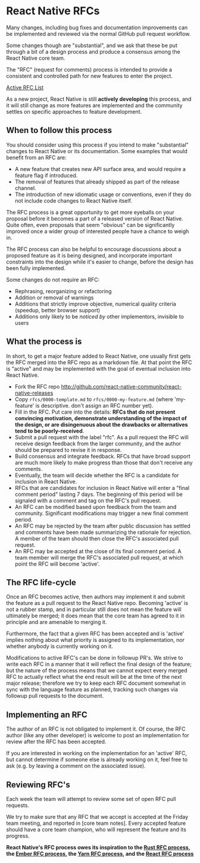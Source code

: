 # React Native RFCs

Many changes, including bug fixes and documentation improvements can be implemented and reviewed via the normal GitHub pull request workflow.

Some changes though are "substantial", and we ask that these be put through a bit of a design process and produce a consensus among the React Native core team.

The "RFC" (request for comments) process is intended to provide a consistent and controlled path for new features to enter the project.

[Active RFC List](https://github.com/react-native-community/react-native-releases/pulls?q=is%3Aopen+is%3Apr+label%3Arfc)

As a new project, React Native is still **actively developing** this process, and it will still change as more features are implemented and the community settles on specific approaches to feature development.

## When to follow this process

You should consider using this process if you intend to make "substantial" changes to React Native or its documentation. Some examples that would benefit from an RFC are:

- A new feature that creates new API surface area, and would require a feature flag if introduced.
- The removal of features that already shipped as part of the release channel.
- The introduction of new idiomatic usage or conventions, even if they do not include code changes to React Native itself.

The RFC process is a great opportunity to get more eyeballs on your proposal before it becomes a part of a released version of React Native. Quite often, even proposals that seem "obvious" can be significantly improved once a wider group of interested people have a chance to weigh in.

The RFC process can also be helpful to encourage discussions about a proposed feature as it is being designed, and incorporate important constraints into the design while it's easier to change, before the design has been fully implemented.

Some changes do not require an RFC:

- Rephrasing, reorganizing or refactoring
- Addition or removal of warnings
- Additions that strictly improve objective, numerical quality criteria (speedup, better browser support)
- Additions only likely to be _noticed by_ other implementors, invisible to users

## What the process is

In short, to get a major feature added to React Native, one usually first gets the RFC merged into the RFC repo as a markdown file. At that point the RFC is "active" and may be implemented with the goal of eventual inclusion into React Native.

* Fork the RFC repo http://github.com/react-native-community/react-native-releases
* Copy `rfcs/0000-template.md` to `rfcs/0000-my-feature.md` (where 'my-feature' is descriptive. don't assign an RFC number yet).
* Fill in the RFC. Put care into the details: **RFCs that do not present convincing motivation, demonstrate understanding of the impact of the design, or are disingenuous about the drawbacks or alternatives tend to be poorly-received**.
* Submit a pull request with the label "rfc". As a pull request the RFC will receive design feedback from the larger community, and the author should be prepared to revise it in response.
* Build consensus and integrate feedback. RFCs that have broad support are much more likely to make progress than those that don't receive any comments.
* Eventually, the team will decide whether the RFC is a candidate for inclusion in React Native.
* RFCs that are candidates for inclusion in React Native will enter a "final comment period" lasting 7 days. The beginning of this period will be signaled with a comment and tag on the RFC's pull request.
* An RFC can be modified based upon feedback from the team and community. Significant modifications may trigger a new final comment period.
* An RFC may be rejected by the team after public discussion has settled and comments have been made summarizing the rationale for rejection. A member of the team should then close the RFC's associated pull request.
* An RFC may be accepted at the close of its final comment period. A team member will merge the RFC's associated pull request, at which point the RFC will become 'active'.

## The RFC life-cycle

Once an RFC becomes active, then authors may implement it and submit the feature as a pull request to the React Native repo. Becoming 'active' is not a rubber stamp, and in particular still does not mean the feature will ultimately be merged; it does mean that the core team has agreed to it in principle and are amenable to merging it.

Furthermore, the fact that a given RFC has been accepted and is 'active' implies nothing about what priority is assigned to its implementation, nor whether anybody is currently working on it.

Modifications to active RFC's can be done in followup PR's. We strive to write each RFC in a manner that it will reflect the final design of the feature; but the nature of the process means that we cannot expect every merged RFC to actually reflect what the end result will be at the time of the next major release; therefore we try to keep each RFC document somewhat in sync with the language feature as planned, tracking such changes via followup pull requests to the document.

## Implementing an RFC

The author of an RFC is not obligated to implement it. Of course, the RFC author (like any other developer) is welcome to post an implementation for review after the RFC has been accepted.

If you are interested in working on the implementation for an 'active' RFC, but cannot determine if someone else is already working on it, feel free to ask (e.g. by leaving a comment on the associated issue).

## Reviewing RFC's

Each week the team will attempt to review some set of open RFC pull requests.

We try to make sure that any RFC that we accept is accepted at the Friday team meeting, and reported in [core team notes]. Every accepted feature should have a core team champion, who will represent the feature and its progress.

**React Native's RFC process owes its inspiration to the [Rust RFC process], the [Ember RFC process], the [Yarn RFC process], and the [React RFC process]**

[Yarn RFC process]: https://github.com/yarnpkg/rfcs
[React RFC process]: https://github.com/reactjs/rfcs
[Rust RFC process]: https://github.com/rust-lang/rfcs
[Ember RFC process]: https://github.com/emberjs/rfcs